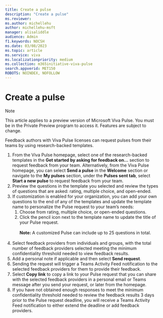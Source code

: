 ```yaml
---
title: Create a pulse
description: "Create a pulse"
ms.reviewer: 
ms.author: michellehu
author: michellehu-msft
manager: alisaliddle
audience: Admin
f1.keywords: NOCSH
ms.date: 03/08/2023
ms.topic: article
ms.service: viva
ms.localizationpriority: medium
ms.collection: m365initiative-viva-pulse  
search.appverid: MET150
ROBOTS: NOINDEX, NOFOLLOW
---
```


# Create a pulse

> [!NOTE]
> This article applies to a preview version of Microsoft Viva Pulse. You must be in the Private Preview program to access it. Features are subject to change.

Feedback authors with Viva Pulse licenses can request pulses from their teams by using research-backed templates.

1. From the Viva Pulse homepage, select one of the research-backed templates in the **Get started by asking for feedback on…** section to request feedback from your team. Alternatively, from the Viva Pulse homepage, you can select **Send a pulse** in the **Welcome** section or navigate to the **My pulses** section, under the **Pulses sent tab**, select **Start a new pulse** to request feedback from your team.
2. Preview the questions in the template you selected and review the types of questions that are asked: rating, multiple choice, and open-ended.
3. If customization is enabled for your organization, you can add your own questions to the end of any of the templates and update the template name to personalize the Pulse request to your team’s needs:
    1. Choose from rating, multiple choice, or open-ended questions.
    2. Click the pencil icon next to the template name to update the title of your Pulse request.
    <br><br> **Note:** A customized Pulse can include up to 25 questions in total.<br><br>
4. Select feedback providers from individuals and groups, with the total number of feedback providers selected meeting the minimum confidentiality threshold needed to view feedback results.
5. Add a personal note  if applicable and then select **Send request**.
6. Sending the request will trigger a Teams Activity Feed notification to the selected feedback providers for them to provide their feedback.
7. Select **Copy link** to copy a link to your Pulse request that you can share with the selected feedback providers in a personal email or Teams message after you send your request, or later from the homepage.
8. If you have not obtained enough responses to meet the minimum confidentiality threshold needed to review the feedback results 3 days prior to the Pulse request deadline, you will receive a Teams Activity Feed notification to either extend the deadline or add feedback providers.
